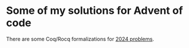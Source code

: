 # Some of my solutions for Advent of code

There are some Coq/Rocq formalizations for [2024 problems](2024).
